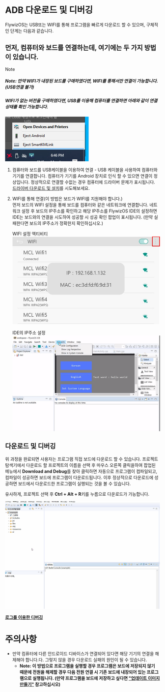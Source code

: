 
# ADB 다운로드 및 디버깅
FlywizOS는 USB또는 WIFI를 통해 프로그램을 빠르게 다운로드 할 수 있으며, 구체적인 단계는 다음과 같습니다.

## 먼저, 컴퓨터와 보드를 연결하는데, 여기에는 두 가지 방법이 있습니다.
> [!Note]
>
> ##### Note: 만약 WIFI가 내장된 보드를 구매하였다면, WIFI를 통해서만 연결이 가능합니다.(USB연결 불가)
>
> ##### WIFI가 없는 버전을 구매하였다면, USB를 이용해 컴퓨터를 연결하면 아래와 같이 연결 상태를 확인 가능합니다.
>
> ![](assets/ide/ADB.jpg)

 1. 컴퓨터와 보드를 USB케이블을 이용하여 연결 - USB 케이블을 사용하여 컴퓨터와 기기를 연결합니다. 컴퓨터가 기기를 Android 장치로 인식 할 수 있으면 연결이 정상입니다. 정상적으로 연결할 수없는 경우 컴퓨터에 드라이버 문제가 표시됩니다. [드라이버 다운로드 및 설치](install_adb_driver.md)를 시도해보세요.

 2. WIFI를 통해 연결(이 방법은 보드가 WIFI를 지원해야 합니다.)   
    먼저 보드의 WIFI 설정을 통해 보드를 컴퓨터와 같은 네트워크에 연결합니다. 네트워크 설정 후 보드의 IP주소를 확인하고 해당 IP주소를 FlywizOS IDE의  설정하면 IDE는 보드와의 연결을 시도하여 성공할 시 성공 확인 팝업이 표시됩니다. (만약 실패한다면 보드의 IP주소가 정확한지 확인하십시오.)

    WIFI 설정 액티비티   
    ![](assets/ide/wifi_ip.jpg)   
    
    IDE의 IP주소 설정   
    ![](assets/ide/config_ip.gif)  

## 다운로드 및 디버깅
위 과정을 완료되면 사용자는 프로그램 직접 보드에 다운로드 할 수 있습니다. 프로젝트 탐색기에서 다운로드 할 프로젝트의 이름을 선택 후 마우스 오른쪽 클릭을하여 팝업된 메뉴에서 **Download and Debug**를 찾아 클릭하면 자동으로 프로그램이 컴파일되고, 컴파일이 성공하면 보드에 프로그램이 다운로드됩니다. 이후 정상적으로 다운로드에 성공하면 보드에서 다운로드한 프로그램이 실행되는 것을 볼 수 있습니다. 

유사하게, 프로젝트 선택 후 **Ctrl + Alt + R**키를 누름으로 다운로드가 가능합니다.

![](assets/ide/launch_adb.gif)

[**로그를 이용한 디버깅**](logcat.md)



# 주의사항
* 만약 컴퓨터에 다른 안드로이드 디바이스가 연결되어 있다면 해당 기기의 연결을 해제해야 합니다.다. 그렇지 않을 경우 다운로드 실패의 원인이 될 수 있습니다.
    * **<span id="adb_run_tip">Note</span>: 이 방법으로 프로그램을 실행할 경우 프로그램은 보드에 저장되지 않기 때문에 전원을 해제할 경우 다음 전원 연결 시 기존 보드에 내장되어 있는 프로그램으로 실행됩니다. (만약 프로그램을 보드에 저장하고 싶다면 ["업데이트 이미지 만들기"](make_image.md)  참고하십시오)**